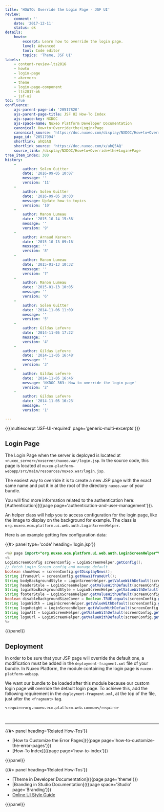 ```yaml
---
title: 'HOWTO: Override the Login Page - JSF UI'
review:
    comment: ''
    date: '2017-12-11'
    status: ok
details:
    howto:
        excerpt: Learn how to override the login page.
        level: Advanced
        tool: Code editor
        topics: 'Theme, JSF UI'
labels:
    - content-review-lts2016
    - howto
    - login-page
    - akervern
    - theme
    - login-page-component
    - lts2017-ok
    - jsf-ui
toc: true
confluence:
    ajs-parent-page-id: '20517820'
    ajs-parent-page-title: JSF UI How-To Index
    ajs-space-key: NXDOC
    ajs-space-name: Nuxeo Platform Developer Documentation
    canonical: How+to+Override+the+Login+Page
    canonical_source: 'https://doc.nuxeo.com/display/NXDOC/How+to+Override+the+Login+Page'
    page_id: '20517994'
    shortlink: ahQ5AQ
    shortlink_source: 'https://doc.nuxeo.com/x/ahQ5AQ'
    source_link: /display/NXDOC/How+to+Override+the+Login+Page
tree_item_index: 300
history:
    -
        author: Solen Guitter
        date: '2016-09-05 10:07'
        message: ''
        version: '11'
    -
        author: Solen Guitter
        date: '2016-09-05 10:03'
        message: Update how-to topics
        version: '10'
    -
        author: Manon Lumeau
        date: '2015-10-14 15:36'
        message: ''
        version: '9'
    -
        author: Arnaud Kervern
        date: '2015-10-13 09:16'
        message: ''
        version: '8'
    -
        author: Manon Lumeau
        date: '2015-01-13 10:32'
        message: ''
        version: '7'
    -
        author: Manon Lumeau
        date: '2015-01-13 10:05'
        message: ''
        version: '6'
    -
        author: Solen Guitter
        date: '2014-11-06 11:09'
        message: ''
        version: '5'
    -
        author: Gildas Lefevre
        date: '2014-11-05 17:22'
        message: ''
        version: '4'
    -
        author: Gildas Lefevre
        date: '2014-11-05 16:48'
        message: ''
        version: '3'
    -
        author: Gildas Lefevre
        date: '2014-11-05 16:46'
        message: 'NXDOC-363: How to override the login page'
        version: '2'
    -
        author: Gildas Lefevre
        date: '2014-11-05 16:23'
        message: ''
        version: '1'

---
```

{{{multiexcerpt 'JSF-UI-required' page='generic-multi-excerpts'}}}

## Login Page

The Login Page when the server is deployed is located at `<nuxeo_server>/nxserver/nuxeo.war/login.jsp`. In the source code, this page is located at `nuxeo-platform-webapp/src/main/resources/nuxeo.war/login.jsp`.

The easiest way to override it is to create a new JSP page with the exact same name and put it in at the root of the directory `nuxeo.war` of your bundle.

You will find more information related to the authentication here: [Authentication]({{page page='authentication-and-user-management'}}).

An helper class will help you to access configuration for the login page, like the image to display on the background for example. The class is `org.nuxeo.ecm.platform.ui.web.auth.LoginScreenHelper`.

Here is an example getting few configuration data:

{{#> panel type='code' heading='login.jsp'}}

```java
<%@ page import="org.nuxeo.ecm.platform.ui.web.auth.LoginScreenHelper"%>
<%
LoginScreenConfig screenConfig = LoginScreenHelper.getConfig();
// fetch Login Screen config and manage default
boolean showNews = screenConfig.getDisplayNews();
String iframeUrl = screenConfig.getNewsIframeUrl();
String bodyBackgroundStyle = LoginScreenHelper.getValueWithDefault(screenConfig.getBodyBackgroundStyle(), "url('" + context + "/img/login_bg.jpg') no-repeat center center fixed #333");
String headerStyle = LoginScreenHelper.getValueWithDefault(screenConfig.getHeaderStyle(), "");
String loginBoxBackgroundStyle = LoginScreenHelper.getValueWithDefault(screenConfig.getLoginBoxBackgroundStyle(), "none repeat scroll 0 0 #fff");
String footerStyle = LoginScreenHelper.getValueWithDefault(screenConfig.getFooterStyle(), "");
boolean disableBackgroundSizeCover = Boolean.TRUE.equals(screenConfig.getDisableBackgroundSizeCover());
String logoWidth = LoginScreenHelper.getValueWithDefault(screenConfig.getLogoWidth(), "113");
String logoHeight = LoginScreenHelper.getValueWithDefault(screenConfig.getLogoHeight(), "20");
String logoAlt = LoginScreenHelper.getValueWithDefault(screenConfig.getLogoAlt(), "Nuxeo");
String logoUrl = LoginScreenHelper.getValueWithDefault(screenConfig.getLogoUrl(), context + "/img/nuxeo_logo.png");
%>
```

{{/panel}}

## Deployment

In order to be sure that your JSP page will override the default one, a modification must be added in the&nbsp;`deployment-fragment.xml` file of your bundle. In Nuxeo Platform, the module containing the login page is `nuxeo-platform-webapp`.

We want our bundle to be loaded after this module because our custom login page will override the default login page. To achieve this, add the following requirement in the `deployment-fragment.xml`, at the top of the file, just after the `<fragment>` tag.

```
<require>org.nuxeo.ecm.platform.web.common</require>

```

&nbsp;

* * *

<div class="row" data-equalizer data-equalize-on="medium"><div class="column medium-6">{{#> panel heading='Related How-Tos'}}

- [How to Customize the Error Pages]({{page page='how-to-customize-the-error-pages'}})
- [How-To Index]({{page page='how-to-index'}})

{{/panel}}</div><div class="column medium-6">{{#> panel heading='Related How-Tos'}}

- [Theme in Developer Documentation]({{page page='theme'}})
- [Branding in Studio Documentation]({{page space='Studio' page='Branding'}})
- [Online UI Style Guide](http://showcase.nuxeo.com/nuxeo/styleGuide/)

{{/panel}}</div></div>

